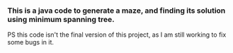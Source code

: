### This is a java code to generate a maze, and finding its solution using minimum spanning tree.

PS this code isn't the final version of this project, as I am still working to fix some bugs in it.
